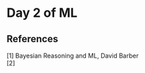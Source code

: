 # Day 2 of ML 

















**References**
------------
[1] Bayesian Reasoning and ML, David Barber  
[2] 